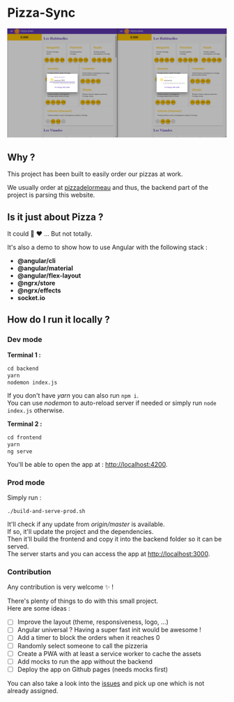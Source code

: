 # Pizza-Sync

![Image](./demo.gif?raw=true)

## Why ?
This project has been built to easily order our pizzas at work.

We usually order at [pizzadelormeau](http://www.pizzadelormeau.com) and thus, the backend part of the project is parsing this website.

## Is it just about Pizza ?
It could :pizza: :heart: ... But not totally.

It's also a demo to show how to use Angular with the following stack :
- **@angular/cli**  
- **@angular/material**  
- **@angular/flex-layout**  
- **@ngrx/store**  
- **@ngrx/effects**  
- **socket.io**  

## How do I run it locally ?
### Dev mode
**Terminal 1 :**
```
cd backend
yarn
nodemon index.js
```
If you don't have *yarn* you can also run `npm i`.  
You can use *nodemon* to auto-reload server if needed or simply run `node index.js` otherwise.

**Terminal 2 :**
```
cd frontend
yarn
ng serve
```

You'll be able to open the app at : [http://localhost:4200](http://localhost:4200).

### Prod mode
Simply run :
```
./build-and-serve-prod.sh
```

It'll check if any update from *origin/master* is available.  
If so, it'll update the project and the dependencies.  
Then it'll build the frontend and copy it into the backend folder so it can be served.  
The server starts and you can access the app at [http://localhost:3000](http://localhost:3000).

### Contribution
Any contribution is very welcome :sparkles: !

There's plenty of things to do with this small project.  
Here are some ideas :  

- [ ] Improve the layout (theme, responsiveness, logo, ...)  
- [ ] Angular universal ? Having a super fast init would be awesome !  
- [ ] Add a timer to block the orders when it reaches 0  
- [ ] Randomly select someone to call the pizzeria  
- [ ] Create a PWA with at least a service worker to cache the assets  
- [ ] Add mocks to run the app without the backend  
- [ ] Deploy the app on Github pages (needs mocks first)  

You can also take a look into the [issues](https://github.com/maxime1992/pizza-sync/issues) and pick up one which is not already assigned.
